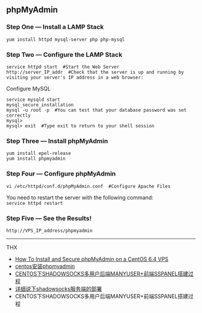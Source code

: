 ## phpMyAdmin
### Step One — Install a LAMP Stack
`yum install httpd mysql-server php php-mysql`  
### Step Two — Configure the LAMP Stack
```
service httpd start  #Start the Web Server
http://server_IP_addr  #Check that the server is up and running by visiting your server's IP address in a web browser:
```
Configure MySQL  
```
service mysqld start
mysql_secure_installation
mysql -u root -p  #You can test that your database password was set correctly
mysql>
mysql> exit  #Type exit to return to your shell session
```
### Step Three — Install phpMyAdmin
```
yum install epel-release
yum install phpmyadmin
```
### Step Four — Configure phpMyAdmin
```
vi /etc/httpd/conf.d/phpMyAdmin.conf  #Configure Apache Files
```
You need to restart the server with the following command:  
`service httpd restart`  
### Step Five — See the Results!
`http://VPS_IP_address/phpmyadmin`


***

THX  
* [How To Install and Secure phpMyAdmin on a CentOS 6.4 VPS](https://www.digitalocean.com/community/tutorials/how-to-install-and-secure-phpmyadmin-on-a-centos-6-4-vps)  
* [centos安装phpmyadmin](http://www.cnblogs.com/tippoint/archive/2013/11/20/3434035.html)  
* [CENTOS下SHADOWSOCKS多用户后端MANYUSER+前端SSPANEL搭建过程](http://www.cmsky.com/shadowsocks-manyuser-sspanel/)
* [详细说下shadowsocks服务端的部署](http://www.bigf.info/makediess-manyuser-config-diy)
* CENTOS下SHADOWSOCKS多用户后端MANYUSER+前端SSPANEL搭建过程  